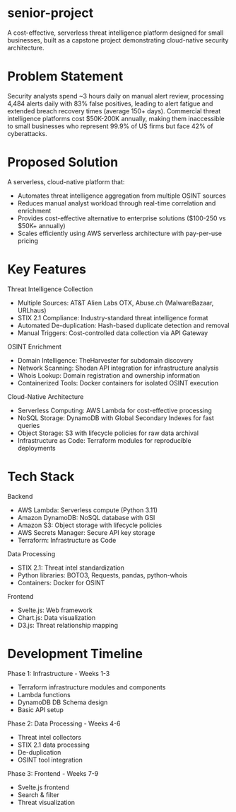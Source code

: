 # senior-project
A cost-effective, serverless threat intelligence platform designed for small businesses, built as a capstone project demonstrating cloud-native security architecture.

# Problem Statement
Security analysts spend ~3 hours daily on manual alert review, processing 4,484 alerts daily with 83% false positives, leading to alert fatigue and extended breach recovery times (average 150+ days). Commercial threat intelligence platforms cost $50K-200K annually, making them inaccessible to small businesses who represent 99.9% of US firms but face 42% of cyberattacks.

# Proposed Solution
A serverless, cloud-native platform that:

* Automates threat intelligence aggregation from multiple OSINT sources
* Reduces manual analyst workload through real-time correlation and enrichment
* Provides cost-effective alternative to enterprise solutions ($100-250 vs $50K+ annually)
* Scales efficiently using AWS serverless architecture with pay-per-use pricing

# Key Features
Threat Intelligence Collection

* Multiple Sources: AT&T Alien Labs OTX, Abuse.ch (MalwareBazaar, URLhaus)
* STIX 2.1 Compliance: Industry-standard threat intelligence format
* Automated De-duplication: Hash-based duplicate detection and removal
* Manual Triggers: Cost-controlled data collection via API Gateway

OSINT Enrichment

* Domain Intelligence: TheHarvester for subdomain discovery
* Network Scanning: Shodan API integration for infrastructure analysis
* Whois Lookup: Domain registration and ownership information
* Containerized Tools: Docker containers for isolated OSINT execution

Cloud-Native Architecture

* Serverless Computing: AWS Lambda for cost-effective processing
* NoSQL Storage: DynamoDB with Global Secondary Indexes for fast queries
* Object Storage: S3 with lifecycle policies for raw data archival
* Infrastructure as Code: Terraform modules for reproducible deployments

# Tech Stack
Backend
* AWS Lambda: Serverless compute (Python 3.11)
* Amazon DynamoDB: NoSQL database with GSI
* Amazon S3: Object storage with lifecycle policies
* AWS Secrets Manager: Secure API key storage
* Terraform: Infrastructure as Code

Data Processing
* STIX 2.1: Threat intel standardization
* Python libraries: BOTO3, Requests, pandas, python-whois
* Containers: Docker for OSINT

Frontend
* Svelte.js: Web framework
* Chart.js: Data visualization
* D3.js: Threat relationship mapping

# Development Timeline
Phase 1: Infrastructure - Weeks 1-3
* Terraform infrastructure modules and components
* Lambda functions
* DynamoDB DB Schema design
* Basic API setup

Phase 2: Data Processing - Weeks 4-6
* Threat intel collectors
* STIX 2.1 data processing
* De-duplication
* OSINT tool integration

Phase 3: Frontend - Weeks 7-9
* Svelte.js frontend
* Search & filter
* Threat visualization